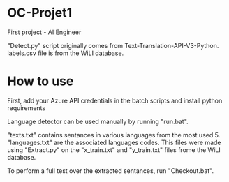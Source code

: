 # OC-Projet1
First project - AI Engineer 

"Detect.py" script originally comes from Text-Translation-API-V3-Python.
labels.csv file is from the WiLI database.

# How to use
First, add your Azure API credentials in the batch scripts and install python requirements

Language detector can be used manually by running "run.bat".

"texts.txt" contains sentances in various languages from the most used 5. "languages.txt" are the associated languages codes.
This files were made using "Extract.py" on the "x_train.txt" and "y_train.txt" files frome the WiLI database.

To perform a full test over the extracted sentances, run "Checkout.bat".